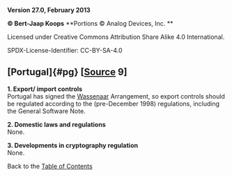 **Version 27.0, February 2013**

**© Bert-Jaap Koops**
**Portions © Analog Devices, Inc. **  

Licensed under Creative Commons Attribution Share Alike 4.0 International.

SPDX-License-Identifier: CC-BY-SA-4.0

## [Portugal]{#pg} \[[Source](cls-srce.htm) 9\]

**1. Export/ import controls**\
Portugal has signed the [Wassenaar](#Wassenaar) Arrangement, so export
controls should be regulated according to the (pre-December 1998)
regulations, including the General Software Note.

**2. Domestic laws and regulations**\
None.

**3. Developments in cryptography regulation**\
None.

Back to the [Table of Contents](index.md)
